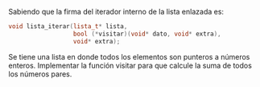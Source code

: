 Sabiendo que la firma del iterador interno de la lista enlazada es:
```cpp
void lista_iterar(lista_t* lista,
                  bool (*visitar)(void* dato, void* extra),
                  void* extra);
```
Se tiene una lista en donde todos los elementos son punteros a números enteros. Implementar la función visitar para que calcule la suma de todos los números pares.

